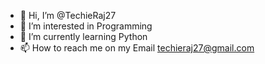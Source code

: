 - 👋 Hi, I’m @TechieRaj27
- 👀 I’m interested in Programming
- 🌱 I’m currently learning Python
- 📫 How to reach me on my Email techieraj27@gmail.com
<!---
TechieRaj27/TechieRaj27 is a ✨ special ✨ repository because its `README.md` (this file) appears on your GitHub profile.
You can click the Preview link to take a look at your changes.
--->
